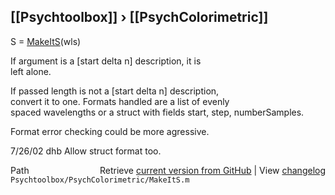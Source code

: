 ## [[Psychtoolbox]] &#8250; [[PsychColorimetric]]

S = [MakeItS](MakeItS)(wls)  
  
If argument is a [start delta n] description, it is  
left alone.  
  
If passed length is not a [start delta n] description,  
convert it to one.  Formats handled are a list of evenly  
spaced wavelengths or a struct with fields start, step, numberSamples.  
  
Format error checking could be more agressive.  
  
7/26/02  dhb  Allow struct format too.  




<div class="code_header" style="text-align:right;">
  <span style="float:left;">Path&nbsp;&nbsp;</span> <span class="counter">Retrieve <a href=
  "https://raw.github.com/Psychtoolbox-3/Psychtoolbox-3/beta/Psychtoolbox/PsychColorimetric/MakeItS.m">current version from GitHub</a> | View <a href=
  "https://github.com/Psychtoolbox-3/Psychtoolbox-3/commits/beta/Psychtoolbox/PsychColorimetric/MakeItS.m">changelog</a></span>
</div>
<div class="code">
  <code>Psychtoolbox/PsychColorimetric/MakeItS.m</code>
</div>

